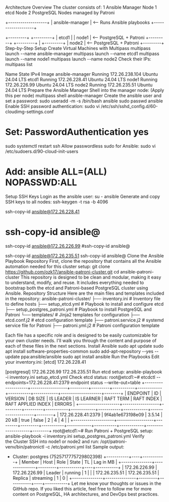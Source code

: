 Architecture Overview
The cluster consists of:
1 Ansible Manager Node
1 etcd Node
2 PostgreSQL Nodes managed by Patroni

+-------------------+
| ansible-manager   | <-- Runs Ansible playbooks
+-------------------+

+---------+    +---------+
| etcd1   |    | node1   | <-- PostgreSQL + Patroni
+---------+    +---------+
                   |
               +---------+
               | node2   | <-- PostgreSQL + Patroni
               +---------+
Step-by-Step Setup
Create Virtual Machines with Multipass
multipass launch --name ansible-manager
multipass launch --name etcd1
multipass launch --name node1
multipass launch --name node2
Check their IPs:
multipass list

Name                    State             IPv4             Image
ansible-manager         Running           172.26.238.104   Ubuntu 24.04 LTS
etcd1                   Running           172.26.228.41    Ubuntu 24.04 LTS
node1                   Running           172.26.226.99    Ubuntu 24.04 LTS
node2                   Running           172.26.235.51    Ubuntu 24.04 LTS
Prepare the Ansible Manager
Shell into the manager node: (Apply this per node)
multipass shell ansible-manager 
Create the ansible user and set a password:
sudo useradd -m -s /bin/bash ansible
sudo passwd ansible
Enable SSH password authentication:
sudo vi /etc/ssh/sshd_config.d/60-cloudimg-settings.conf
# Set: PasswordAuthentication yes

sudo systemctl restart ssh
Allow passwordless sudo for Ansible:
sudo vi /etc/sudoers.d/90-cloud-init-users
# Add: ansible ALL=(ALL) NOPASSWD:ALL
Setup SSH Keys
Login as the ansible user:
su - ansible
Generate and copy SSH keys to all nodes:
ssh-keygen -t rsa -b 4096

ssh-copy-id ansible@172.26.228.41
# ssh-copy-id ansible@<etcd1-ip>

ssh-copy-id ansible@172.26.226.99
#ssh-copy-id ansible@<node1-ip>

ssh-copy-id ansible@172.26.235.51
ssh-copy-id ansible@<node2-ip>
Clone the Ansible Playbook Repository
First, clone the repository that contains all the Ansible automation needed for this cluster setup:
git clone https://github.com/ozk17/ansible-patroni-cluster.git
cd ansible-patroni-cluster
This repository is designed to be clean and modular, making it easy to understand, modify, and reuse. It includes everything needed to bootstrap both the etcd and Patroni-based PostgreSQL cluster using Ansible.
Repository Structure
Here are the main files and templates included in the repository:
ansible-patroni-cluster/
├── inventory.ini                 # Inventory file to define hosts
├── setup_etcd.yml                # Playbook to install and configure etcd
├── setup_postgres_patroni.yml    # Playbook to install PostgreSQL and Patroni
└── templates/                    # Jinja2 templates for configuration
    ├── etcd.conf.j2              # etcd configuration template
    ├── patroni.service.j2        # systemd service file for Patroni
    ├── patroni.yml.j2            # Patroni configuration template

Each file has a specific role and is designed to be easily customizable for your own cluster needs. I'll walk you through the content and purpose of each of these files in the next sections.
Install Ansible
sudo apt update
sudo apt install software-properties-common
sudo add-apt-repository --yes --update ppa:ansible/ansible
sudo apt install ansible
Run the Playbooks
Edit your inventory.ini:
[etcd]
172.26.228.41

[postgresql]
172.26.226.99
172.26.235.51
Run etcd setup:
ansible-playbook -i inventory.ini setup_etcd.yml
Check etcd status:
root@etcd1:~# etcdctl --endpoints=172.26.228.41:2379 endpoint status --write-out=table
+--------------------+------------------+---------+---------+-----------+------------+-----------+------------+--------------------+--------+
|      ENDPOINT      |        ID        | VERSION | DB SIZE | IS LEADER | IS LEARNER | RAFT TERM | RAFT INDEX | RAFT APPLIED INDEX | ERRORS |
+--------------------+------------------+---------+---------+-----------+------------+-----------+------------+--------------------+--------+
| 172.26.228.41:2379 | 9f4ab1e673198e09 |  3.5.14 |   20 kB |      true |      false |         2 |          4 |                  4 |        |
+--------------------+------------------+---------+---------+-----------+------------+-----------+------------+--------------------+--------+
root@etcd1:~#
Run Patroni + PostgreSQL setup:
ansible-playbook -i inventory.ini setup_postgres_patroni.yml
Verify the Cluster
SSH into node1 or node2 and run:
/opt/patroni-venv/bin/patronictl -c /etc/patroni.yml list
Sample output:
+ Cluster: postgres (7525717775729802398) +-----------+----+-----------+
| Member        | Host          | Role    | State     | TL | Lag in MB |
+---------------+---------------+---------+-----------+----+-----------+
| 172.26.226.99 | 172.26.226.99 | Leader  | running   |  1 |           |
| 172.26.235.51 | 172.26.235.51 | Replica | streaming |  1 |         0 |
+---------------+---------------+---------+-----------+----+-----------+
Let me know your thoughts or issues in the GitHub repo. If you liked this article, feel free to follow me for more content on PostgreSQL, HA architectures, and DevOps best practices.

